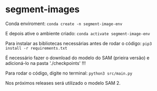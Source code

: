 # segment-images
Conda enviroment:
`conda create -n segment-image-env`

E depois ative o ambiente criado:
`conda activate segment-image-env`


Para instalar as bibliotecas necessárias antes de rodar o código:
`pip3 install -r requirements.txt`

É necessário fazer o download do modelo do SAM (prieira versão) e adicioná-lo na pasta './checkpoints' !!!

Para rodar o código, digite no terminal:
`python3 src/main.py`

Nos próximos releases será utilizado o modelo SAM 2.
